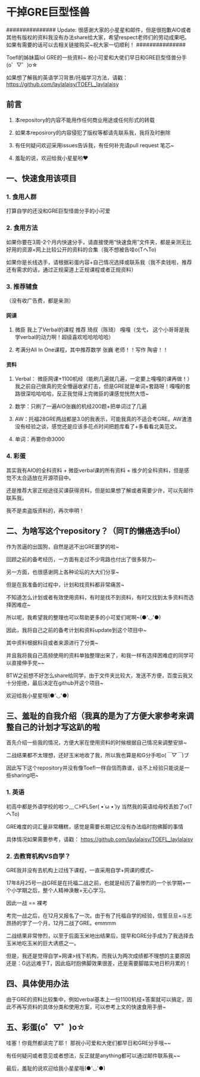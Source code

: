  # 干掉GRE巨型怪兽
 
###############
Update: 很感谢大家的小星星和邮件，但是很抱歉AIO或者其他有版权的资料我没有办法share给大家，希望respect老师们的劳动成果吧。如果有需要的话可以去相关链接购买~祝大家一切顺利！
###############

Toefl的姊妹篇lol GRE的一些资料~ 祝小可爱和大佬们早日和GRE巨型怪兽分手(o゜▽゜)o☆

如果想了解我的英语学习背景/托福学习方法，请戳： https://github.com/laylalaisy/TOEFL_laylalaisy

## 前言
1. 本repository的内容不能用作任何商业用途或任何形式的转载

2. 如果本reposirory的内容侵犯了版权等都请先联系我，我将及时删除

3. 有任何疑问欢迎采用issues告诉我，有任何补充请pull request 笔芯~

4. 羞耻的说，欢迎给我小星星哟♥

## 一、快速食用该项目
### 1. 食用人群

打算自学的还没和GRE巨型怪兽分手的小可爱

### 2. 食用方法

如果你要在3周-2个月内快速分手，请直接使用“快速食用”文件夹，都是亲测无比好用的资源+网上比较公开的资料的合集（我不想被告哇o(TヘTo)

如果你是长线选手，请根据彩蛋内容+自己情况选择或联系我（我不卖钱啦，推荐还有需求的话，通过正规渠道上正规课程或者正规资料）

### 3. 推荐辅食
（没有收广告费，都是亲测）

#### 网课
1. 微臣 我上了Verbal的课程 推荐 琦叔（陈琦） 嘎嘎（戈弋， 这个小哥哥是我学verbal的动力啊！超级喜欢哈哈哈哈哈）

2. 考满分All In One课程，其中推荐数学 张巍 老师！！写作 陶睿！！
#### 资料
1. Verbal： 微臣网课+1100机经（能刷几遍就几遍，一定要上嘎嘎的课再做！）我之前自己做真的完全懵逼收紧打击，但是GRE就是单词+套路呀！嘎嘎的套路很深哈哈哈哈，反正我觉得上完微臣的课感觉恍然大悟~

2. 数学：只刷了一遍AIO张巍的机经200题+把单词过了几遍

3. AW：托福28GRE两战都是3.0的我表示，可能我真的不适合考GRE。AW渣渣没有经验之谈，感觉还是应该多花点时间把题库看了+多看看北美范文。

4. 单词：再要你命3000

### 4. 彩蛋
其实我有AIO的全科资料 + 微臣verbal课的所有资料 + 维夕的全科资料，但是感觉不太合适放在开源项目中。

还是推荐大家正规途径买课获得资料，但是如果想了解或者需要少许，可以先邮件联系我。

我不是卖盗版资料的，再次申明！


## 二、为啥写这个repository？（同T的懒癌选手lol）

作为苦逼的出国狗，自然是逃不出GRE噩梦的啦~ 

回顾之前的备考经历，一方面有走过不少弯路也付出了很多努力~ 

另一方面，也很感谢网上各种论坛的大大们分享~    

但是在我准备的过程中，计划和找资料都非常痛苦~     

不知道怎么计划或者有效使用资料，有时是找不到资料，有时又找到太多资料而选择困难症~  

所以呢，我希望我的整理也可以帮助更多的小可爱们呢啊~(●'◡'●)      


因此，我将自己之前的备考计划和资料update到这个项目中~    

其中资料根据科目或者来源进行了分类~    

并且我将我自己高频使用的资料单独整理出来了，和我一样有选择困难症的同学可以直接伸手党~~

BTW之前想不好怎么share给同学，由于文件夹比较大，发送不方便，百度云我又十分拒绝，最后决定在github开这个项目~ 

欢迎给我小星星哦(●'◡'●)


## 三、羞耻的自我介绍（我真的是为了方便大家参考来调整自己的计划才写这趴的啦

首先介绍一些我的情况，方便大家在使用资料的时候根据自己情况来调整安排~  

二战结果都不太理想，还好玉米地收了我，所以我也算是和G分手啦o(*￣▽￣*)ブ

因此写下这个repository并没有像Toefl一样自信而靠谱，谈不上经验只能说是一些sharing吧~

### 1. 英语
初高中都是外语学校的啦つ﹏⊂HFLSer( •̀ ω •́ )y 当然我的英语给母校丢脸了o(TヘTo)  

GRE难度的词汇量非常糟糕，感觉是需要长期记忆没有办法临时抱佛脚的事情 

具体情况如果需要参考，请戳： https://github.com/laylalaisy/TOEFL_laylalaisy 


### 2. 去教育机构VS自学？
GRE我并没有去机构上过线下课程，一直采用自学+网课的模式~ 

17年8月25号一战GRE是在托福二战之前，也就是经历了最惨烈的一个长学期+一个小学期之后，整个人精神涣散+无心学习。

因此一战 == 裸考

考完一战之后，在12月又报名了一次。由于有了托福自学的经验，信誓旦旦+斗志昂扬的学了一个月，12月二战了GRE。emmmm

二战结果非常惨烈，以至于后面玉米地出结果后，提早和GRE分手成为了我选择去玉米地吃玉米的巨大诱惑之一。

但是，我还是觉得自学+网课>线下机构，而我认为两次成绩都不理想的主要原因还是：G远远难于T，因此临时抱佛脚效果很差，还是需要脚踏实地日积月累的！


## 四、具体使用办法
由于GRE的资料比较集中，例如verbal基本上一份1100机经+答案就可以搞定，因此不再写资料的具体分类和使用方案，可以参考上文的快速食用手册~

	
## 五、彩蛋(o゜▽゜)o☆
哇塞！你竟然都读完了耶！ 那祝小可爱和大佬们都早日和GRE分手哦~~

有任何疑问或者意见或者想法，反正就是anything都可以通过邮件联系我~~

最后，羞耻的说欢迎给我小星星哦(●'◡'●)


